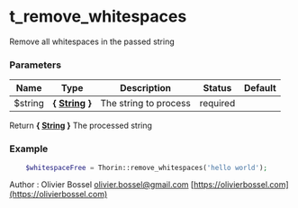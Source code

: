 # t_remove_whitespaces

Remove all whitespaces in the passed string


### Parameters
Name  |  Type  |  Description  |  Status  |  Default
------------  |  ------------  |  ------------  |  ------------  |  ------------
$string  |  **{ [String](http://php.net/manual/en/language.types.string.php) }**  |  The string to process  |  required  |

Return **{ [String](http://php.net/manual/en/language.types.string.php) }** The processed string

### Example
```php
	$whitespaceFree = Thorin::remove_whitespaces('hello world');
```
Author : Olivier Bossel [olivier.bossel@gmail.com](mailto:olivier.bossel@gmail.com) [https://olivierbossel.com](https://olivierbossel.com)